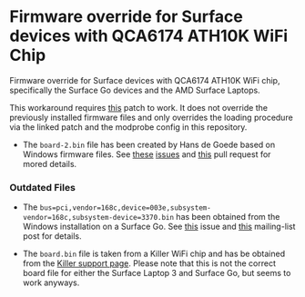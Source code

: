 # Firmware override for Surface devices with QCA6174 ATH10K WiFi Chip

Firmware override for Surface devices with QCA6174 ATH10K WiFi chip,
specifically the Surface Go devices and the AMD Surface Laptops.

This workaround requires [this](https://github.com/linux-surface/kernel/commit/19d746dc9980d9109b93c9424138d3966c8a67cf) patch to work.
It does not override the previously installed firmware files and only overrides the loading procedure via the linked patch and the modprobe config in this repository.

- The `board-2.bin` file has been created by Hans de Goede based on Windows firmware files.
  See [these](https://github.com/linux-surface/linux-surface/issues/542) [issues](https://github.com/linux-surface/linux-surface/issues/41) and [this](https://github.com/kvalo/ath10k-firmware/pull/11) pull request for mored details.

### Outdated Files

- The `bus=pci,vendor=168c,device=003e,subsystem-vendor=168c,subsystem-device=3370.bin` has been obtained from the Windows installation on a Surface Go.
  See [this](https://github.com/linux-surface/linux-surface/issues/542) issue and [this](https://lore.kernel.org/ath10k/226790d7-75d8-bac3-9991-d73fa5b7df5b@hansg.org/T/#u) mailing-list post for details.

- The `board.bin` file is taken from a Killer WiFi chip and has be obtained from the [Killer support page](https://web.archive.org/web/20201111213909/http://www.killernetworking.com/support/K1535_Debian/board.bin).
  Please note that this is not the correct board file for either the Surface Laptop 3 and Surface Go, but seems to work anyways.
